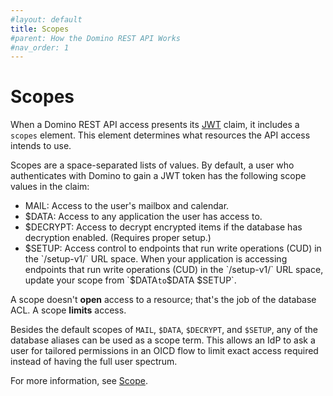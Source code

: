 ```yaml
---
#layout: default
title: Scopes
#parent: How the Domino REST API Works
#nav_order: 1
---
```


# Scopes

When a Domino REST API access presents its [JWT](https://jwt.io/) claim, it includes a `scopes` element.
This element determines what resources the API access intends to use.

Scopes are a space-separated lists of values. By default, a user who authenticates with Domino to gain a JWT token has the following scope values in the claim:

- MAIL: Access to the user's mailbox and calendar.
- $DATA: Access to any application the user has access to.
- $DECRYPT: Access to decrypt encrypted items if the database has decryption enabled. (Requires proper setup.)
- $SETUP: Access control to endpoints that run write operations (CUD) in the `/setup-v1/` URL space. When your application is accessing endpoints that run write operations (CUD) in the `/setup-v1/` URL space, update your scope from `$DATA` to `$DATA $SETUP`.

A scope doesn't **open** access to a resource; that's the job of the database ACL. A scope **limits** access.

Besides the default scopes of `MAIL`, `$DATA`, `$DECRYPT`, and `$SETUP`, any of the database aliases can be used as a scope term. This allows an IdP to ask a user for tailored permissions in an OICD flow to limit exact access required instead of having the full user spectrum.

For more information, see [Scope](../../topicguides/understanding.md#databases-schemas-and-scopes).
